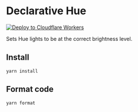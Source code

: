 # Declarative Hue

[![Deploy to Cloudflare Workers](https://deploy.workers.cloudflare.com/button)](https://deploy.workers.cloudflare.com/?url=https://github.com/YOURUSERNAME/YOURREPO)

Sets Hue lights to be at the correct brightness level.

## Install 
`yarn install`

## Format code
`yarn format`
